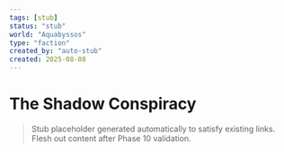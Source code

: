 ```yaml
---
tags: [stub]
status: "stub"
world: "Aquabyssos"
type: "faction"
created_by: "auto-stub"
created: 2025-08-08
---
```


# The Shadow Conspiracy

> Stub placeholder generated automatically to satisfy existing links. Flesh out content after Phase 10 validation.
